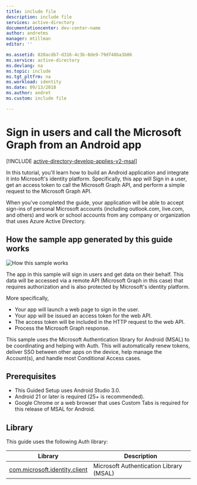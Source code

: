 ```yaml
---
title: include file
description: include file
services: active-directory
documentationcenter: dev-center-name
author: andretms
manager: mtillman
editor: ''

ms.assetid: 820acdb7-d316-4c3b-8de9-79df48ba3b06
ms.service: active-directory
ms.devlang: na
ms.topic: include
ms.tgt_pltfrm: na
ms.workload: identity
ms.date: 09/13/2018
ms.author: andret
ms.custom: include file 

---
```


# Sign in users and call the Microsoft Graph from an Android app

[!INCLUDE [active-directory-develop-applies-v2-msal](../../../includes/active-directory-develop-applies-v2-msal.md)]

In this tutorial, you'll learn how to build an Android application and integrate it into Microsoft's identity platform. Specifically, this app will Sign in a user, get an access token to call the Microsoft Graph API, and perform a simple request to the Microsoft Graph API.  

When you've completed the guide, your application will be able to accept sign-ins of personal Microsoft accounts (including outlook.com, live.com, and others) and work or school accounts from any company or organization that uses Azure Active Directory. 

## How the sample app generated by this guide works
![How this sample works](media/active-directory-develop-guidedsetup-android-intro/android-intro.png)

The app in this sample will sign in users and get data on their behalf.  This data will be accessed via a remote API (Microsoft Graph in this case) that requires authorization and is also protected by Microsoft's identity platform. 

More specifically, 
* Your app will launch a web page to sign in the user.
* Your app will be issued an access token for the web API.
* The access token will be included in the HTTP request to the web API.
* Process the Microsoft Graph response. 

This sample uses the Microsoft Authentication library for Android (MSAL) to be coordinating and helping with Auth. This will automatically renew tokens, deliver SSO between other apps on the device, help manage the Account(s), and handle most Conditional Access cases. 

## Prerequisites
* This Guided Setup uses Android Studio 3.0. 
* Android 21 or later is required (25+ is recommended).
* Google Chrome or a web browser that uses Custom Tabs is required for this release of MSAL for Android.

## Library

This guide uses the following Auth library:

|Library|Description|
|---|---|
|[com.microsoft.identity.client](http://javadoc.io/doc/com.microsoft.identity.client/msal)|Microsoft Authentication Library (MSAL)|
